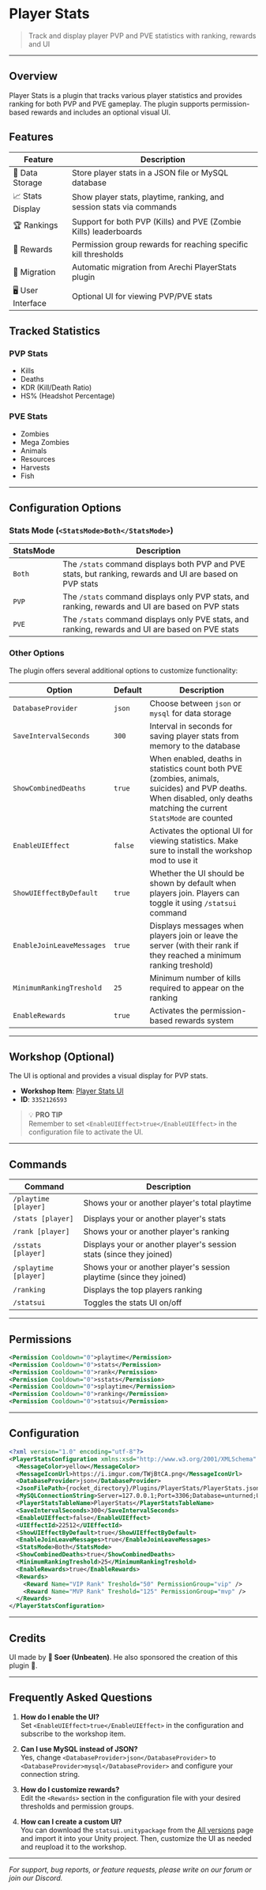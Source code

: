 # Player Stats
> Track and display player PVP and PVE statistics with ranking, rewards and UI

---

## Overview
Player Stats is a plugin that tracks various player statistics and provides ranking for both PVP and PVE gameplay. The plugin supports permission-based rewards and includes an optional visual UI.

## Features
| Feature | Description |
|---------|-------------|
| 💾 Data Storage | Store player stats in a JSON file or MySQL database |
| 📈 Stats Display | Show player stats, playtime, ranking, and session stats via commands |
| 🏆 Rankings | Support for both PVP (Kills) and PVE (Zombie Kills) leaderboards |
| 🎁 Rewards | Permission group rewards for reaching specific kill thresholds |
| 🔄 Migration | Automatic migration from Arechi PlayerStats plugin |
| 🖥️ User Interface | Optional UI for viewing PVP/PVE stats |

## Tracked Statistics

### PVP Stats
- Kills
- Deaths
- KDR (Kill/Death Ratio)
- HS% (Headshot Percentage)

### PVE Stats
- Zombies
- Mega Zombies
- Animals
- Resources
- Harvests
- Fish

---

## Configuration Options

### Stats Mode (`<StatsMode>Both</StatsMode>`)

| StatsMode | Description |
|------|-------------|
| `Both` | The `/stats` command displays both PVP and PVE stats, but ranking, rewards and UI are based on PVP stats |
| `PVP` | The `/stats` command displays only PVP stats, and ranking, rewards and UI are based on PVP stats |
| `PVE` | The `/stats` command displays only PVE stats, and ranking, rewards and UI are based on PVE stats |

### Other Options

The plugin offers several additional options to customize functionality:

| Option | Default | Description |
|--------|---------|-------------|
| `DatabaseProvider` | `json` | Choose between `json` or `mysql` for data storage |
| `SaveIntervalSeconds` | `300` | Interval in seconds for saving player stats from memory to the database |
| `ShowCombinedDeaths` | `true` | When enabled, deaths in statistics count both PVE (zombies, animals, suicides) and PVP deaths. When disabled, only deaths matching the current `StatsMode` are counted |
| `EnableUIEffect` | `false` | Activates the optional UI for viewing statistics. Make sure to install the workshop mod to use it |
| `ShowUIEffectByDefault` | `true` | Whether the UI should be shown by default when players join. Players can toggle it using `/statsui` command |
| `EnableJoinLeaveMessages` | `true` | Displays messages when players join or leave the server (with their rank if they reached a minimum ranking treshold) |
| `MinimumRankingTreshold` | `25` | Minimum number of kills required to appear on the ranking |
| `EnableRewards` | `true` | Activates the permission-based rewards system |

---

## Workshop (Optional)
The UI is optional and provides a visual display for PVP stats. 

- **Workshop Item**: [Player Stats UI](https://steamcommunity.com/sharedfiles/filedetails/?id=3352126593)
- **ID**: `3352126593`

> 💡 **PRO TIP**  
> Remember to set `<EnableUIEffect>true</EnableUIEffect>` in the configuration file to activate the UI.

---

## Commands

| Command | Description |
|---------|-------------|
| `/playtime [player]` | Shows your or another player's total playtime |
| `/stats [player]` | Displays your or another player's stats |
| `/rank [player]` | Shows your or another player's ranking |
| `/sstats [player]` | Displays your or another player's session stats (since they joined) |
| `/splaytime [player]` | Shows your or another player's session playtime (since they joined) |
| `/ranking` | Displays the top players ranking |
| `/statsui` | Toggles the stats UI on/off |

---

## Permissions

```xml
<Permission Cooldown="0">playtime</Permission>
<Permission Cooldown="0">stats</Permission>
<Permission Cooldown="0">rank</Permission>
<Permission Cooldown="0">sstats</Permission>
<Permission Cooldown="0">splaytime</Permission>
<Permission Cooldown="0">ranking</Permission>
<Permission Cooldown="0">statsui</Permission>
```

---

## Configuration
```xml
<?xml version="1.0" encoding="utf-8"?>
<PlayerStatsConfiguration xmlns:xsd="http://www.w3.org/2001/XMLSchema" xmlns:xsi="http://www.w3.org/2001/XMLSchema-instance">
  <MessageColor>yellow</MessageColor>
  <MessageIconUrl>https://i.imgur.com/TWjBtCA.png</MessageIconUrl>
  <DatabaseProvider>json</DatabaseProvider>
  <JsonFilePath>{rocket_directory}/Plugins/PlayerStats/PlayerStats.json</JsonFilePath>
  <MySQLConnectionString>Server=127.0.0.1;Port=3306;Database=unturned;Uid=root;Pwd=passw;</MySQLConnectionString>
  <PlayerStatsTableName>PlayerStats</PlayerStatsTableName>
  <SaveIntervalSeconds>300</SaveIntervalSeconds>
  <EnableUIEffect>false</EnableUIEffect>
  <UIEffectId>22512</UIEffectId>
  <ShowUIEffectByDefault>true</ShowUIEffectByDefault>
  <EnableJoinLeaveMessages>true</EnableJoinLeaveMessages>
  <StatsMode>Both</StatsMode>
  <ShowCombinedDeaths>true</ShowCombinedDeaths>
  <MinimumRankingTreshold>25</MinimumRankingTreshold>
  <EnableRewards>true</EnableRewards>
  <Rewards>
    <Reward Name="VIP Rank" Treshold="50" PermissionGroup="vip" />
    <Reward Name="MVP Rank" Treshold="125" PermissionGroup="mvp" />
  </Rewards>
</PlayerStatsConfiguration>
```

---

## Credits
UI made by **💪 Soer (Unbeaten)**. He also sponsored the creation of this plugin 💸.

---

## Frequently Asked Questions

1. **How do I enable the UI?**  
   Set `<EnableUIEffect>true</EnableUIEffect>` in the configuration and subscribe to the workshop item.

2. **Can I use MySQL instead of JSON?**  
   Yes, change `<DatabaseProvider>json</DatabaseProvider>` to `<DatabaseProvider>mysql</DatabaseProvider>` and configure your connection string.

3. **How do I customize rewards?**  
   Edit the `<Rewards>` section in the configuration file with your desired thresholds and permission groups.

4. **How can I create a custom UI?**  
   You can download the `statsui.unitypackage` from the [All versions](versions) page and import it into your Unity project. Then, customize the UI as needed and reupload it to the workshop.

---

*For support, bug reports, or feature requests, please write on our forum or join our Discord.*